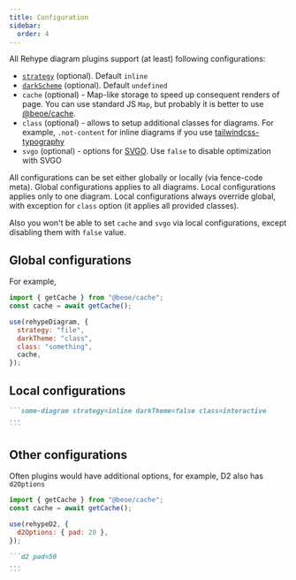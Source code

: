 ```yaml
---
title: Configuration
sidebar:
  order: 4
---
```


All Rehype diagram plugins support (at least) following configurations:

- [`strategy`](/start-here/strategy/) (optional). Default `inline`
- [`darkScheme`](/start-here/dark-scheme/) (optional). Default `undefined`
- `cache` (optional) - Map-like storage to speed up consequent renders of page. You can use standard JS `Map`, but probably it is better to use [@beoe/cache](https://github.com/stereobooster/beoe/tree/main/packages/cache/).
- `class` (optional) - allows to setup additional classes for diagrams. For example, `.not-content` for inline diagrams if you use [tailwindcss-typography](https://github.com/tailwindlabs/tailwindcss-typography)
- `svgo` (optional) - options for [SVGO](https://github.com/svg/svgo). Use `false` to disable optimization with SVGO

All configurations can be set either globally or locally (via fence-code meta). Global configurations applies to all diagrams. Local configurations applies only to one diagram. Local configurations always override global, with exception for `class` option (it applies all provided classes).

Also you won't be able to set `cache` and `svgo` via local configurations, except disabling them with `false` value.

## Global configurations

For example,

```js
import { getCache } from "@beoe/cache";
const cache = await getCache();

use(rehypeDiagram, {
  strategy: "file",
  darkTheme: "class",
  class: "something",
  cache,
});
```

## Local configurations

````md
```some-diagram strategy=inline darkTheme=false class=interactive
...
```
````

## Other configurations

Often plugins would have additional options, for example, D2 also has `d2Options`

```js
import { getCache } from "@beoe/cache";
const cache = await getCache();

use(rehypeD2, {
  d2Options: { pad: 20 },
});
```

````md
```d2 pad=50
...
```
````

